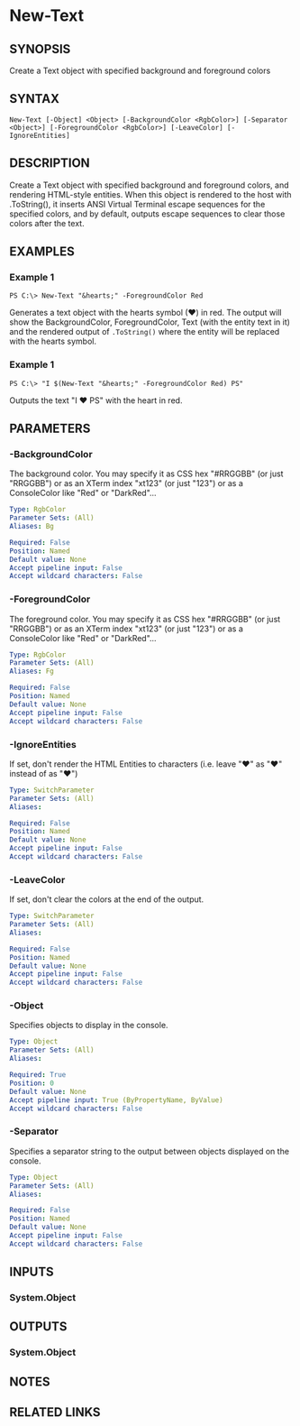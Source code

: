 ﻿---
external help file: Pansies-help.xml
online version: 
schema: 2.0.0
---

# New-Text

## SYNOPSIS
Create a Text object with specified background and foreground colors

## SYNTAX

```
New-Text [-Object] <Object> [-BackgroundColor <RgbColor>] [-Separator <Object>] [-ForegroundColor <RgbColor>] [-LeaveColor] [-IgnoreEntities]
```

## DESCRIPTION
Create a Text object with specified background and foreground colors, and rendering HTML-style entities. 
When this object is rendered to the host with .ToString(), it inserts ANSI Virtual Terminal escape sequences for the specified colors, 
and by default, outputs escape sequences to clear those colors after the text.

## EXAMPLES

### Example 1
```
PS C:\> New-Text "&hearts;" -ForegroundColor Red
```

Generates a text object with the hearts symbol (♥) in red. The output will show the BackgroundColor, ForegroundColor, Text (with the entity text in it) and the rendered output of `.ToString()` where the entity will be replaced with the hearts symbol.

### Example 1
```
PS C:\> "I $(New-Text "&hearts;" -ForegroundColor Red) PS"
```

Outputs the text "I ♥ PS" with the heart in red.

## PARAMETERS

### -BackgroundColor
The background color. You may specify it as CSS hex "#RRGGBB" (or just "RRGGBB") or as an XTerm index "xt123" (or just "123") or as a ConsoleColor like "Red" or "DarkRed"...

```yaml
Type: RgbColor
Parameter Sets: (All)
Aliases: Bg

Required: False
Position: Named
Default value: None
Accept pipeline input: False
Accept wildcard characters: False
```

### -ForegroundColor
The foreground color. You may specify it as CSS hex "#RRGGBB" (or just "RRGGBB") or as an XTerm index "xt123" (or just "123") or as a ConsoleColor like "Red" or "DarkRed"...

```yaml
Type: RgbColor
Parameter Sets: (All)
Aliases: Fg

Required: False
Position: Named
Default value: None
Accept pipeline input: False
Accept wildcard characters: False
```

### -IgnoreEntities
If set, don't render the HTML Entities to characters (i.e. leave "&hearts;" as "&hearts;" instead of as "♥")

```yaml
Type: SwitchParameter
Parameter Sets: (All)
Aliases: 

Required: False
Position: Named
Default value: None
Accept pipeline input: False
Accept wildcard characters: False
```

### -LeaveColor
If set, don't clear the colors at the end of the output.

```yaml
Type: SwitchParameter
Parameter Sets: (All)
Aliases: 

Required: False
Position: Named
Default value: None
Accept pipeline input: False
Accept wildcard characters: False
```

### -Object
Specifies objects to display in the console.

```yaml
Type: Object
Parameter Sets: (All)
Aliases: 

Required: True
Position: 0
Default value: None
Accept pipeline input: True (ByPropertyName, ByValue)
Accept wildcard characters: False
```

### -Separator
Specifies a separator string to the output between objects displayed on the console.

```yaml
Type: Object
Parameter Sets: (All)
Aliases: 

Required: False
Position: Named
Default value: None
Accept pipeline input: False
Accept wildcard characters: False
```

## INPUTS

### System.Object

## OUTPUTS

### System.Object

## NOTES

## RELATED LINKS

